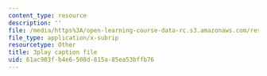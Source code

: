 ```yaml
---
content_type: resource
description: ''
file: /media/https%3A/open-learning-course-data-rc.s3.amazonaws.com/res-6-012-introduction-to-probability-spring-2018/61ac903fb4e6508d815a85ea53bffb76_KdAsNQVdaNk.vtt
file_type: application/x-subrip
resourcetype: Other
title: 3play caption file
uid: 61ac903f-b4e6-508d-815a-85ea53bffb76
---
```

